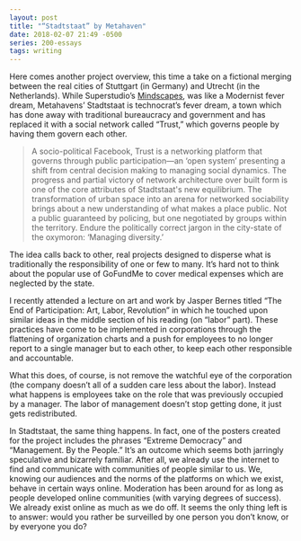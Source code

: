 ```yaml
---
layout: post
title: "“Stadtstaat” by Metahaven"
date: 2018-02-07 21:49 -0500
series: 200-essays
tags: writing
---
```

Here comes another project overview, this time a take on a fictional merging between the real cities of Stuttgart (in Germany) and Utrecht (in the Netherlands). While Superstudio’s [Mindscapes](http://ci.nikasimovich.com/assets/readings/superstudio-mindscapes.pdf), was like a Modernist fever dream, Metahavens’ Stadtstaat is technocrat’s fever dream, a town which has done away with traditional bureaucracy and government and has replaced it with a social network called “Trust,” which governs people by having them govern each other.

> A socio-political Facebook, Trust is a networking platform that governs through public participation—an ‘open system’ presenting a shift from central decision making to managing social dynamics. The progress and partial victory of network architecture over built form is one of the core attributes of Stadtstaat's new equilibrium. The transformation of urban space into an arena for networked sociability brings about a new understanding of what makes a place public. Not a public guaranteed by policing, but one negotiated by groups within the territory. Endure the politically correct jargon in the city-state of the oxymoron: ‘Managing diversity.’

The idea calls back to other, real projects designed to disperse what is traditionally the responsibility of one or few to many. It’s hard not to think about the popular use of GoFundMe to cover medical expenses which are neglected by the state.

I recently attended a lecture on art and work by Jasper Bernes titled “The End of Participation: Art, Labor, Revolution” in which he touched upon similar ideas in the middle section of his reading (on “labor” part). These practices have come to be implemented in corporations through the flattening of organization charts and a push for employees to no longer report to a single manager but to each other, to keep each other responsible and accountable.

What this does, of course, is not remove the watchful eye of the corporation (the company doesn’t all of a sudden care less about the labor). Instead what happens is employees take on the role that was previously occupied by a manager. The labor of management doesn’t stop getting done, it just gets redistributed.

In Stadtstaat, the same thing happens. In fact, one of the posters created for the project includes the phrases “Extreme Democracy” and “Management. By the People.” It’s an outcome which seems both jarringly speculative and bizarrely familiar. After all, we already use the internet to find and communicate with communities of people similar to us. We, knowing our audiences and the norms of the platforms on which we exist, behave in certain ways online. Moderation has been around for as long as people developed online communities (with varying degrees of success). We already exist online as much as we do off. It seems the only thing left is to answer: would you rather be surveilled by one person you don’t know, or by everyone you do?